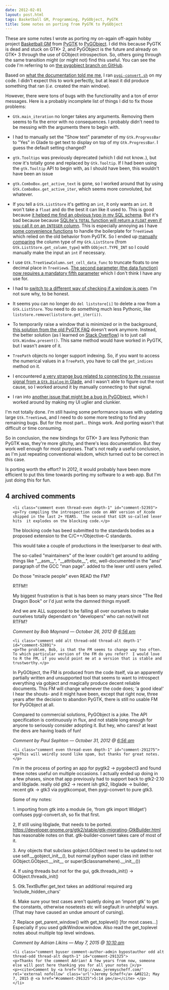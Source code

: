 ```yaml
---
date: 2012-02-01
layout: post.html
tags: Basketball GM, Programming, PyGObject, PyGTK
title: Some notes on porting from PyGTK to PyGObject
---
```


<p>These are some notes I wrote as porting my on-again off-again hobby project <a href="https://github.com/jdscheff/basketball-gm/">Basketball GM</a> from <a href="http://www.pygtk.org/">PyGTK</a> to <a href="https://live.gnome.org/PyGObject">PyGObject</a>. I did this because PyGTK is dead and stuck on GTK+ 2, and PyGObject is the future and already on GTK+ 3 through the use of GObject introspection. So, others going through the same transition might (or might not) find this useful. You can see the code I'm referring to on <a href="https://github.com/jdscheff/basketball-gm/tree/pygobject">the pygobject branch on GitHub</a>.</p>

<!--more-->

<p>Based on <a href="https://live.gnome.org/PyGObject/IntrospectionPorting#Porting_from_PyGTK_2_to_PyGI_GTK_3">what the documentation told me me</a>, I ran <code><a href="http://git.gnome.org/browse/pygobject/tree/pygi-convert.sh">pygi-convert.sh</a></code> on my code. I didn't expect this to work perfectly, but at least it did produce something that ran (<i>i.e.</i> created the main window).</p>

<p>However, there were tons of bugs with the functionality and a ton of error messages. Here is a probably incomplete list of things I did to fix those problems:</p>

<ul>
<li><p><code>Gtk.main_iteration</code> no longer takes any arguments. Removing them seems to fix the error with no consequences. I probably didn't need to be messing with the arguments there to begin with.</p></li>
<li><p>I had to manually set the "Show text" parameter of my <code>Gtk.ProgressBar</code> to "Yes" in Glade to get text to display on top of my <code>Gtk.ProgressBar</code>. I guess the default setting changed?</p></li>
<li><p><code>gtk.Tooltips</code> was previously deprecated (which I did not know..), but now it's totally gone and replaced by <code>Gtk.Tooltip</code>. If I had been using the <code>gtk.Tooltip</code> API to begin with, as I should have been, this wouldn't have been an issue</p></li>
<li><p><code>gtk.ComboBox.get_active_text</code> is gone, so I worked around that by using <code>Gtk.ComboBox.get_active_iter</code>, which seems more convoluted, but whatever.</p></li>
<li><p>If you tell a <code>Gtk.ListStore</code> it's getting an <code>int</code>, it only wants an <code>int</code>. It won't take a <code>float</code> and do the best it can like it used to. This is good because <a href="https://github.com/jdscheff/basketball-gm/commit/40c30a4a8f3cf9fe363fc8a53d02fb863a2c80a6">it helped me find an obvious typo in my SQL schema</a>. But it's bad because because <a href="http://www.sqlite.org/lang_aggfunc.html">SQLite's <code>TOTAL</code> function will return a <code>FLOAT</code> even if you call it on an <code>INTEGER</code> column</a>. This is especially annoying as I have <a href="https://github.com/jdscheff/basketball-gm/blob/pygobject/bbgm/common.py">some convenience functions</a> to handle the boilerplate for <code>TreeView</code>s which relied on the old behavior from PyGTK. So I ended up <a href="https://github.com/jdscheff/basketball-gm/commit/3fdfebd1b2e8738106d264da8220abfa78de9372">manually comparing</a> the column type of my <code>Gtk.ListStore</code> (from <code>Gtk.ListStore.get_column_type</code>) with <code>GObject.TYPE_INT</code> so I could manually make the input an <code>int</code> if necessary.</p></li>
<li><p>I use <code>Gtk.TreeViewColumn.set_cell_data_func</code> to truncate floats to one decimal place in <code>TreeView</code>s. <a href="https://github.com/jdscheff/basketball-gm/commit/7394ac554fba264ea81967089cfad2b5accbde96">The second parameter (the data function) now requires a mandatory fifth parameter</a> which I don't think I have any use for.</p></li>
<li><p>I had to <a href="https://github.com/jdscheff/basketball-gm/commit/c5fff4f510f1bf891fde21a28f5cf97d03cdb90d">switch to a different way of checking if a window is open</a>. I'm not sure why, to be honest.</p></li>
<li><p>It seems you can no longer do <code>del liststore[i]</code> to delete a row from a <code>Gtk.ListStore</code>. You need to do something much less Pythonic, like <code>liststore.remove(liststore.get_iter(i))</code>.</p></li>
<li><p>To temporarily raise a window that is minimized or in the background, <a href="http://faq.pygtk.org/index.py?req=all#10.25">this solution from the old PyGTK FAQ</a> doesn't work anymore. Instead, the better solution (as I learned on <a href="http://stackoverflow.com/questions/9054462/how-do-i-raise-a-window-that-is-minimized-or-covered-with-pygobject">Stack Overflow</a>) is to just call <code>Gtk.Window.present()</code>. This same method would have worked in PyGTK, but I wasn't aware of it.</p></li>
<li><p><code>TreePath</code> objects no longer support indexing. So, if you want to access the numerical values in a <code>TreePath</code>, you have to call the <code>get_indices</code> method on it.</p></li>
<li><p>I encountered <a href="http://stackoverflow.com/questions/9058987/dialog-breaks-when-using-gtkbuilder-to-automatically-connect-signals-but-works">a very strange bug related to connecting to the <code>response</code> signal from a <code>Gtk.Dialog</code> in Glade</a>, and I wasn't able to figure out the root cause, so I worked around it by manually connecting to that signal.</p></li>
<li><p>I ran into <a href="http://stackoverflow.com/questions/9051163/formatting-a-spinbuttons-display-in-pygobject-gtk3">another issue that might be a bug in PyGObject</a>, which I worked around by making my UI uglier and clunkier.</p></li>
</ul>

<p>I'm not totally done. I'm still having some performance issues with updating large <code>Gtk.TreeView</code>s, and I need to do some more testing to find any remaining bugs. But for the most part... things work. And porting wasn't that difficult or time consuming.</p>

<p>So in conclusion, the new bindings for GTK+ 3 are less Pythonic than PyGTK was, they're more glitchy, and there's less documentation. But they work well enough for most purposes. That's not really a useful conclusion, as I'm just repeating conventional wisdom, which turned out to be correct in this case.</p>

<p>Is porting worth the effort? In 2012, it would probably have been more efficient to put this time towards porting my software to a web app. But I'm just doing this for fun.</p>

<h2 id="comments">4 archived comments</h2>

<ol id="commentlist">

    <li class="comment even thread-even depth-1" id="comment-52393">
    <p>Try compiling the introspection code on ANY version of Xcode shipped in the last 2+ YEARS.  The second that GIR so-called lexer hits  it explodes on the blocking code.</p>
<p>The blocking code has beed submitted to the standards bodies as a proposed extension to the C/C++/Objective-C standards.</p>
<p>This would take a couple of productions in the lexer/parser to deal with.</p>
<p>The so-called "maintainers" of the lexer couldn't get around to adding things like "__asm__", "__attribute__", etc, well-documented in the "ansi" paragraph of the GCC "man page". added to the lexer until users yelled.</p>
<p>Do those "miracle people" even READ the FM?</p>
<p>RTFM!!</p>
<p>My biggest frustration is that is has been so many years since "The Red Dragon Book" or I'd just write the damned things myself.</p>
<p>And we are ALL supposed to be falling all over ourselves to make ourselves totally dependant on "developers" who can not/will not RTFM?</p>
    <p><cite>Comment by Bob Maynard &#8212; October 26, 2012 @ <a href="#comment-52393">6:56 pm</a></cite> </p>
    </li>

    <li class="comment odd alt thread-odd thread-alt depth-1" id="comment-52891">
    <p>The problem, Bob, is that the FM seems to change way too often.  To which particular version of the FM do you refer?  I would love to R the FM, if you would point me at a version that is stable and trustworthy.</p>
<p>In PyGObject, the FM is produced from the code itself, via an apparently partially written and unsupported tool that seems to want to introspect everything via gobject and magically produce decent reliable documents.  This FM will change whenever the code does; &#8216;a good idea!' I hear the shouts- and it might have been, except that right now, three years after the decision to abandon PyGTK, there is still no usable FM for PyGObject at all.</p>
<p>Compared to commercial solutions, PyGObject is a joke.  The API specification is continuously in flux, and not stable long enough for anyone to seriously consider adopting it.  But hey, who cares?  at least the devs are having loads of fun!</p>
    <p><cite>Comment by Paul Sephton &#8212; October 31, 2012 @ <a href="#comment-52891">6:56 am</a></cite> </p>
    </li>

    <li class="comment even thread-even depth-1" id="comment-291275">
    <p>This will weirdly sound like spam, but thanks for great notes.</p>
<p>I'm in the process of porting an app for pygtk2 -&gt; pygobect3 and found<br />
these notes useful on multiple occasions. I actually ended up doing in<br />
a few phases, since that app previously had to support back to gtk2-2.10<br />
and libglade. really old gtk2 -&gt; recent ish gtk2, libglade -&gt; builder,<br />
recent gtk -&gt; gtk3 via pygtkcompat, then pygi-convert to pure gtk3. </p>
<p>Some of my notes:</p>
<p>1. importing from gtk into a module (ie, &#8216;from gtk import Widget') confuses pygi-convert.sh, so fix that first.</p>
<p>2, If still using libglade, that needs to be ported. <a href="https://developer.gnome.org/gtk2/stable/gtk-migrating-GtkBuilder.html" rel="nofollow">https://developer.gnome.org/gtk2/stable/gtk-migrating-GtkBuilder.html</a> has reasonable notes on that. gtk-builder-convert takes care of most of it.</p>
<p>3. Any objects that subclass gobject.GObject need to be updated to not use self.__gobject_init__(), but normal python super class init (either GObject.GObject.__init__ or super($classnamehere).__init__())</p>
<p>4. If using threads but not for the gui, gdk.threads_init() -&gt; GObject.threads_init()</p>
<p>5. Gtk.TextBuffer.get_text takes an additional required arg &#8216;include_hidden_chars'</p>
<p>6. Make sure your test cases aren't quietly doing an &#8216;import gtk' to get the constants, otherwise nosetests etc will segfault in unhelpful ways. (That may have caused an undue amount of cursing).</p>
<p>7. Replace get_parent_window() with get_toplevel() [for most cases...] Especially if you used gdkWindow.window. Also read the get_toplevel notes about multiple top level windows.</p>
    <p><cite>Comment by Adrian Likins &#8212; May 7, 2015 @ <a href="#comment-291275">10:10 am</a></cite> </p>
    </li>

    <li class="comment byuser comment-author-admin bypostauthor odd alt thread-odd thread-alt depth-1" id="comment-291325">
    <p>Thanks for the comment Adrian! A few years from now, someone else will post here thanking you for all your notes 🙂</p>
    <p><cite>Comment by <a href='http://www.jeremyscheff.com/' rel='external nofollow' class='url'>Jeremy Scheff</a> &#8212; May 7, 2015 @ <a href="#comment-291325">5:14 pm</a></cite> </p>
    </li>


</ol>